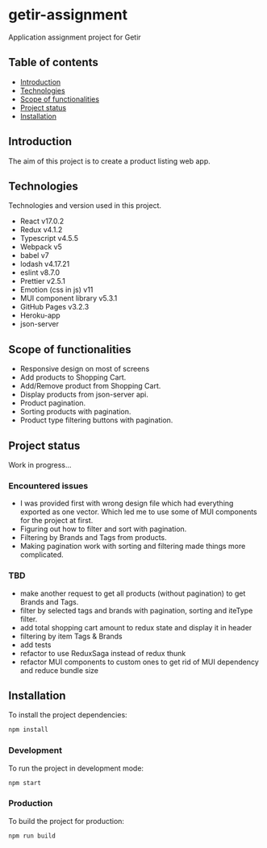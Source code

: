 # getir-assignment

Application assignment project for Getir

## Table of contents

- [Introduction](#introduction)
- [Technologies](#technologies)
- [Scope of functionalities](#scope-of-functionalities)
- [Project status](#project-status)
- [Installation](#installation)

## Introduction

The aim of this project is to create a product listing web app.

## Technologies

Technologies and version used in this project.

- React v17.0.2
- Redux v4.1.2
- Typescript v4.5.5
- Webpack v5
- babel v7
- lodash v4.17.21
- eslint v8.7.0
- Prettier v2.5.1
- Emotion (css in js) v11
- MUI component library v5.3.1
- GitHub Pages v3.2.3
- Heroku-app
- json-server

## Scope of functionalities

- Responsive design on most of screens
- Add products to Shopping Cart.
- Add/Remove product from Shopping Cart.
- Display products from json-server api.
- Product pagination.
- Sorting products with pagination.
- Product type filtering buttons with pagination.

## Project status

Work in progress...

### Encountered issues

- I was provided first with wrong design file which had everything exported as one vector. Which led me to use some of MUI components for the project at first.
- Figuring out how to filter and sort with pagination.
- Filtering by Brands and Tags from products.
- Making pagination work with sorting and filtering made things more complicated.

### TBD

- make another request to get all products (without pagination) to get Brands and Tags.
- filter by selected tags and brands with pagination, sorting and iteType filter.
- add total shopping cart amount to redux state and display it in header
- filtering by item Tags & Brands
- add tests
- refactor to use ReduxSaga instead of redux thunk
- refactor MUI components to custom ones to get rid of MUI dependency and reduce bundle size

## Installation

To install the project dependencies:

```bash
npm install
```

### Development

To run the project in development mode:

```bash
npm start
```

### Production

To build the project for production:

```bash
npm run build
```
